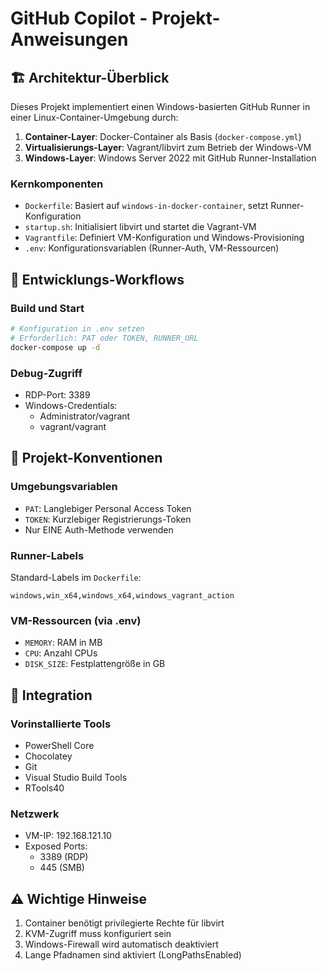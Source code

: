 # GitHub Copilot - Projekt-Anweisungen

## 🏗 Architektur-Überblick

Dieses Projekt implementiert einen Windows-basierten GitHub Runner in einer Linux-Container-Umgebung durch:

1. **Container-Layer**: Docker-Container als Basis (`docker-compose.yml`)
2. **Virtualisierungs-Layer**: Vagrant/libvirt zum Betrieb der Windows-VM
3. **Windows-Layer**: Windows Server 2022 mit GitHub Runner-Installation

### Kernkomponenten

- `Dockerfile`: Basiert auf `windows-in-docker-container`, setzt Runner-Konfiguration
- `startup.sh`: Initialisiert libvirt und startet die Vagrant-VM
- `Vagrantfile`: Definiert VM-Konfiguration und Windows-Provisioning
- `.env`: Konfigurationsvariablen (Runner-Auth, VM-Ressourcen)

## 🔄 Entwicklungs-Workflows

### Build und Start

```bash
# Konfiguration in .env setzen
# Erforderlich: PAT oder TOKEN, RUNNER_URL
docker-compose up -d
```

### Debug-Zugriff

- RDP-Port: 3389
- Windows-Credentials:
  - Administrator/vagrant
  - vagrant/vagrant

## 🎯 Projekt-Konventionen

### Umgebungsvariablen
- `PAT`: Langlebiger Personal Access Token
- `TOKEN`: Kurzlebiger Registrierungs-Token
- Nur EINE Auth-Methode verwenden

### Runner-Labels
Standard-Labels im `Dockerfile`:
```
windows,win_x64,windows_x64,windows_vagrant_action
```

### VM-Ressourcen (via .env)
- `MEMORY`: RAM in MB
- `CPU`: Anzahl CPUs
- `DISK_SIZE`: Festplattengröße in GB

## 🔌 Integration

### Vorinstallierte Tools
- PowerShell Core
- Chocolatey
- Git
- Visual Studio Build Tools
- RTools40

### Netzwerk
- VM-IP: 192.168.121.10
- Exposed Ports: 
  - 3389 (RDP)
  - 445 (SMB)

## ⚠️ Wichtige Hinweise

1. Container benötigt privilegierte Rechte für libvirt
2. KVM-Zugriff muss konfiguriert sein
3. Windows-Firewall wird automatisch deaktiviert
4. Lange Pfadnamen sind aktiviert (LongPathsEnabled)